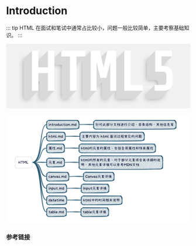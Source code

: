 # Introduction

::: tip
HTML 在面试和笔试中通常占比较小，问题一般比较简单，主要考察基础知识。
:::

![image-20221122192403977](../../public/image-20221122192403977.png)

![image-20221122190931263](../../public/image-20221122190931263.png)

### 参考链接
